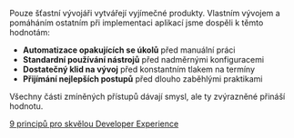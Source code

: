Pouze šťastní vývojáři vytvářejí vyjímečné produkty.
Vlastním vývojem a pomáháním ostatním při implementaci aplikací jsme dospěli k těmto hodnotám:

- **Automatizace opakujících se úkolů** před manuální práci
- **Standardní používání nástrojů** před nadměrnými konfiguracemi
- **Dostatečný klid na vývoj** před konstantním tlakem na termíny
- **Přijímání nejlepších postupů** před dlouho zaběhlými praktikami

Všechny části zmíněných přístupů dávají smysl, ale ty zvýrazněné přináší hodnotu.

[9 principů pro skvělou Developer Experience](/principles)